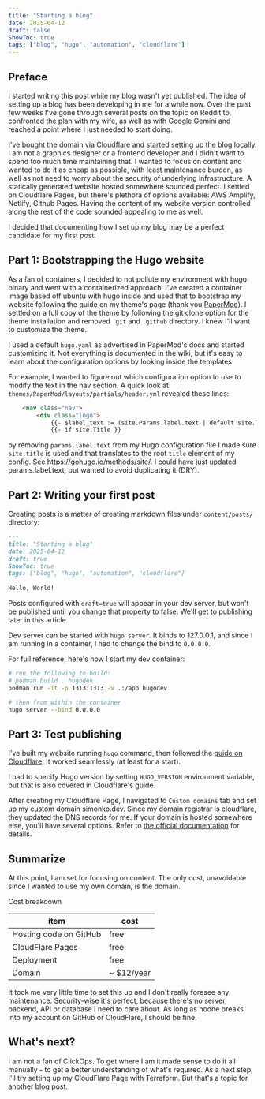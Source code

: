 ```yaml
---
title: "Starting a blog"
date: 2025-04-12
draft: false
ShowToc: true
tags: ["blog", "hugo", "automation", "cloudflare"]
---
```


## Preface

I started writing this post while my blog wasn't yet published. The idea of setting up a blog has been developing in me for a while now. Over the past few weeks I've gone through several posts on the topic on Reddit to, confronted the plan with my wife, as well as with Google Gemini and reached a point where I just needed to start doing.

I've bought the domain via Cloudflare and started setting up the blog locally. I am not a graphics designer or a frontend developer and I didn't want to spend too much time maintaining that. I wanted to focus on content and wanted to do it as cheap as possible, with least maintenance burden, as well as not need to worry about the security of underlying infrastructure. A statically generated website hosted somewhere sounded perfect. I settled on Cloudflare Pages, but there's plethora of options available: AWS Amplify, Netlify, Github Pages. Having the content of my website version controlled along the rest of the code sounded appealing to me as well.

I decided that documenting how I set up my blog may be a perfect candidate for my first post.

## Part 1: Bootstrapping the Hugo website

As a fan of containers, I decided to not pollute my environment with hugo binary and went with a containerized approach. I've created a container image based off ubuntu with hugo inside and used that to bootstrap my website following the guide on my theme's page (thank you [PaperMod](https://github.com/adityatelange/hugo-PaperMod)). I settled on a full copy of the theme by following the git clone option for the theme installation and removed `.git` and `.github` directory. I knew I'll want to customize the theme.

I used a default `hugo.yaml` as advertised in PaperMod's docs and started customizing it. Not everything is documented in the wiki, but it's easy to learn about the configuration options by looking inside the templates.

For example, I wanted to figure out which configuration option to use to modify the text in the nav section.
A quick look at `themes/PaperMod/layouts/partials/header.yml` revealed these lines:
```html
    <nav class="nav">
        <div class="logo">
            {{- $label_text := (site.Params.label.text | default site.Title) }}
            {{- if site.Title }}
```

by removing `params.label.text` from my Hugo configuration file I made sure `site.title` is used and that translates to the root `title` element of my config. See https://gohugo.io/methods/site/. I could have just updated params.label.text, but wanted to avoid duplicating it (DRY).

## Part 2: Writing your first post

Creating posts is a matter of creating markdown files under `content/posts/` directory:

```markdown
---
title: "Starting a blog"
date: 2025-04-12
draft: true
ShowToc: true
tags: ["blog", "hugo", "automation", "cloudflare"]
---
Hello, World!
```

Posts configured with `draft=true` will appear in your dev server, but won't be published until you change that property to false. We'll get to publishing later in this article.

Dev server can be started with `hugo server`. It binds to 127.0.0.1, and since I am running in a container, I had to change the bind to `0.0.0.0`.

For full reference, here's how I start my dev container:
```sh
# run the following to build:
# podman build . hugodev
podman run -it -p 1313:1313 -v .:/app hugodev

# then from within the container
hugo server --bind 0.0.0.0
```

## Part 3: Test publishing

I've built my website running `hugo` command, then followed the [guide on Cloudflare](https://developers.cloudflare.com/pages/framework-guides/deploy-a-hugo-site/). It worked seamlessly (at least for a start).

I had to specify Hugo version by setting `HUGO_VERSION` environment variable, but that is also covered in Cloudflare's guide.

After creating my Cloudflare Page, I navigated to `Custom domains` tab and set up my custom domain simonko.dev. Since my domain registrar is cloudflare, they updated the DNS records for me. If your domain is hosted somewhere else, you'll have several options. Refer to [the official documentation](https://developers.cloudflare.com/pages/configuration/custom-domains/) for details.

## Summarize

At this point, I am set for focusing on content. The only cost, unavoidable since I wanted to use my own domain, is the domain.

Cost breakdown

| item                   | cost       |
|------------------------|------------|
| Hosting code on GitHub | free       |
| CloudFlare Pages       | free       |
| Deployment             | free       |
| Domain                 | ~ $12/year |

It took me very little time to set this up and I don't really foresee any maintenance. Security-wise it's perfect, because there's no server, backend, API or database I need to care about. As long as noone breaks into my account on GitHub or CloudFlare, I should be fine.

## What's next?

I am not a fan of ClickOps. To get where I am it made sense to do it all manually - to get a better understanding of what's required. As a next step, I'll try setting up my CloudFlare Page with Terraform. But that's a topic for another blog post.